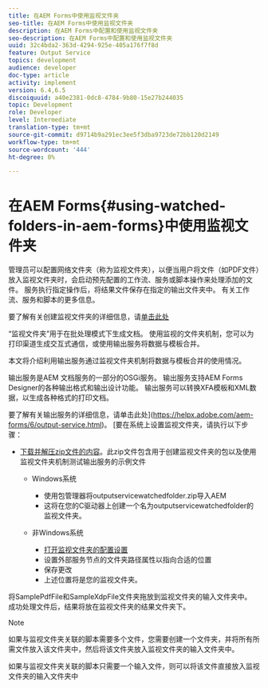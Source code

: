 ```yaml
---
title: 在AEM Forms中使用监视文件夹
seo-title: 在AEM Forms中使用监视文件夹
description: 在AEM Forms中配置和使用监视文件夹
seo-description: 在AEM Forms中配置和使用监视文件夹
uuid: 32c4bda2-363d-4294-925e-405a176f7f8d
feature: Output Service
topics: development
audience: developer
doc-type: article
activity: implement
version: 6.4,6.5
discoiquuid: a40e2381-0dc8-4784-9b80-15e27b244035
topic: Development
role: Developer
level: Intermediate
translation-type: tm+mt
source-git-commit: d9714b9a291ec3ee5f3dba9723de72bb120d2149
workflow-type: tm+mt
source-wordcount: '444'
ht-degree: 0%

---
```



# 在AEM Forms{#using-watched-folders-in-aem-forms}中使用监视文件夹

管理员可以配置网络文件夹（称为监视文件夹），以便当用户将文件（如PDF文件）放入监视文件夹时，会启动预先配置的工作流、服务或脚本操作来处理添加的文件。 服务执行指定操作后，将结果文件保存在指定的输出文件夹中。 有关工作流、服务和脚本的更多信息。

要了解有关创建监视文件夹的详细信息，请[单击此处](https://helpx.adobe.com/experience-manager/6-4/forms/using/Creating-Configure-watched-folder.html)

“监视文件夹”用于在批处理模式下生成文档。 使用监视的文件夹机制，您可以为打印渠道生成交互式通信，或使用输出服务将数据与模板合并。

本文将介绍利用输出服务通过监视文件夹机制将数据与模板合并的使用情况。

输出服务是AEM 文档服务的一部分的OSGi服务。 输出服务支持AEM Forms Designer的各种输出格式和输出设计功能。 输出服务可以转换XFA模板和XML数据，以生成各种格式的打印文档。

要了解有关输出服务的详细信息，请单击此处](https://helpx.adobe.com/aem-forms/6/output-service.html)。
[要在系统上设置监视文件夹，请执行以下步骤：
* [下载并解压zip文件的内容](assets/outputservicewatchedfolderkt.zip)。此zip文件包含用于创建监视文件夹的包以及使用监视文件夹机制测试输出服务的示例文件
   * Windows系统

      * 使用包管理器将outputservicewatchedfolder.zip导入AEM
      * 这将在您的C驱动器上创建一个名为outputservicewatchedfolder的监视文件夹。
   * 非Windows系统
      * [打开监视文件夹的配置设置](http://localhost:4502/crx/de/index.jsp#/etc/fd/watchfolder/config/outputservice)
      * 设置外部服务节点的文件夹路径属性以指向合适的位置
      * 保存更改
      * 上述位置将是您的监视文件夹。

将SamplePdfFile和SampleXdpFile文件夹拖放到监视文件夹的输入文件夹中。 成功处理文件后，结果将放在监视文件夹的结果文件夹下。


>[!NOTE]
>
>如果与监视文件夹关联的脚本需要多个文件，您需要创建一个文件夹，并将所有所需文件放入该文件夹中，然后将该文件夹放入监视文件夹的输入文件夹中。
>
>如果与监视文件夹关联的脚本只需要一个输入文件，则可以将该文件直接放入监视文件夹的输入文件夹中


